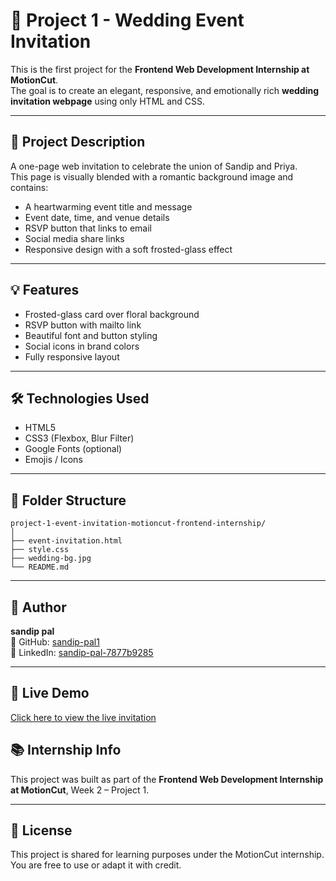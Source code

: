 # 💒 Project 1 - Wedding Event Invitation

This is the first project for the **Frontend Web Development Internship at MotionCut**.  
The goal is to create an elegant, responsive, and emotionally rich **wedding invitation webpage** using only HTML and CSS.

---

## 📌 Project Description

A one-page web invitation to celebrate the union of Sandip and Priya.  
This page is visually blended with a romantic background image and contains:

- A heartwarming event title and message
- Event date, time, and venue details
- RSVP button that links to email
- Social media share links
- Responsive design with a soft frosted-glass effect

---



## 💡 Features

- Frosted-glass card over floral background
- RSVP button with mailto link
- Beautiful font and button styling
- Social icons in brand colors
- Fully responsive layout

---

## 🛠️ Technologies Used

- HTML5
- CSS3 (Flexbox, Blur Filter)
- Google Fonts (optional)
- Emojis / Icons

---

## 📁 Folder Structure

```
project-1-event-invitation-motioncut-frontend-internship/
│
├── event-invitation.html
├── style.css
├── wedding-bg.jpg
└── README.md
```

---

## 👤 Author

**sandip pal**  
🔗 GitHub: [sandip-pal1](https://github.com/sandip-pal1)  
💼 LinkedIn: [sandip-pal-7877b9285](https://www.linkedin.com/in/sandip-pal-7877b9285)

---
## 🚀 Live Demo

[Click here to view the live invitation](https://sandip-pal1.github.io/project-1-event-invitation-motioncut-frontend-internship/)


## 📚 Internship Info

This project was built as part of the **Frontend Web Development Internship at MotionCut**, Week 2 – Project 1.

---

## 📝 License

This project is shared for learning purposes under the MotionCut internship. You are free to use or adapt it with credit.
